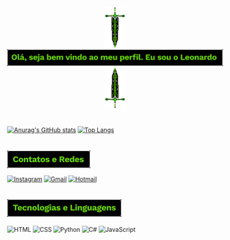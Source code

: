 <div align="center">
  <img src= Image/Espada_GitHub.png alt= Espada_Pixel><img src= Image/Ola_Seja_Bem_Vindo.png alt= Seja_Bem_Vindo><img src= Image/Espada_GitHub2.png alt=   Espada_Pixel_Invertido>
</div>

#
 
[![Anurag's GitHub stats](https://github-readme-stats.vercel.app/api?username=leort11&count_private=true&show_icons=true&theme=chartreuse-dark)](https://github.com/anuraghazra/github-readme-stats)
[![Top Langs](https://github-readme-stats.vercel.app/api/top-langs/?username=leort11&layout=compact&theme=chartreuse-dark)](https://github.com/leort11/github-readme-stats)

#

<img src= Image/Contatos_e_Redes.png alt= Contatos_e_Redes>


[![Instagram](https://img.shields.io/badge/Instagram-E4405F?style=for-the-badge&logo=instagram&logoColor=white)](https://www.instagram.com/leort11/)
[![Gmail](https://img.shields.io/badge/Gmail-D14836?style=for-the-badge&logo=gmail&logoColor=white)](mailto:mnizangelo@gmail.com)
[![Hotmail](https://img.shields.io/badge/Microsoft_Outlook-0078D4?style=for-the-badge&logo=microsoft-outlook&logoColor=white)](mailto:leonardo.figueiredo31@hotmail.com)

#

<img src= Image/Tecnologias.png alt= Tecnologias_e_Linguagens>
<div style="display: inline_block"></br>
  <img align= "center" alt="HTML" src=https://img.shields.io/badge/HTML-239120?style=for-the-badge&logo=html5&logoColor=white >
  <img align= "center" alt="CSS" src=https://img.shields.io/badge/CSS-239120?&style=for-the-badge&logo=css3&logoColor=white >
  <img align= "center" alt="Python" src=https://img.shields.io/badge/Python-3776AB?style=for-the-badge&logo=python&logoColor=white >
  <img align= "center" alt="C#" src=https://img.shields.io/badge/C%23-239120?style=for-the-badge&logo=c-sharp&logoColor=white>
  <img align= "center" alt="JavaScript" src=https://img.shields.io/badge/JavaScript-323330?style=for-the-badge&logo=javascript&logoColor=F7DF1E>
</div>
